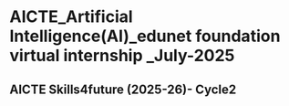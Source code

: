 # AICTE_Artificial Intelligence(AI)_edunet foundation virtual internship _July-2025
## AICTE Skills4future (2025-26)- Cycle2

